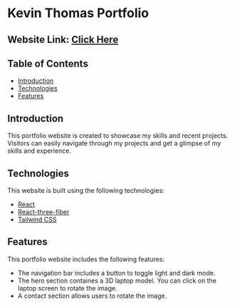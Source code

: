 # Kevin Thomas Portfolio

## Website Link: [Click Here](https://kevinthomas.vercel.app/)

## Table of Contents

- [Introduction](#introduction)
- [Technologies](#technologies)
- [Features](#features)

## Introduction

This portfolio website is created to showcase my skills and recent projects. Visitors can easily navigate through my projects and get a glimpse of my skills and experience.

## Technologies

This website is built using the following technologies:

- [React](https://reactjs.org/)
- [React-three-fiber](https://github.com/pmndrs/react-three-fiber)
- [Tailwind CSS](https://tailwindcss.com/)

## Features

This portfolio website includes the following features:

- The navigation bar includes a button to toggle light and dark mode.
- The hero section containes a 3D laptop model. You can click on the laptop screen to rotate the image.
- A contact section allows users to rotate the image.
